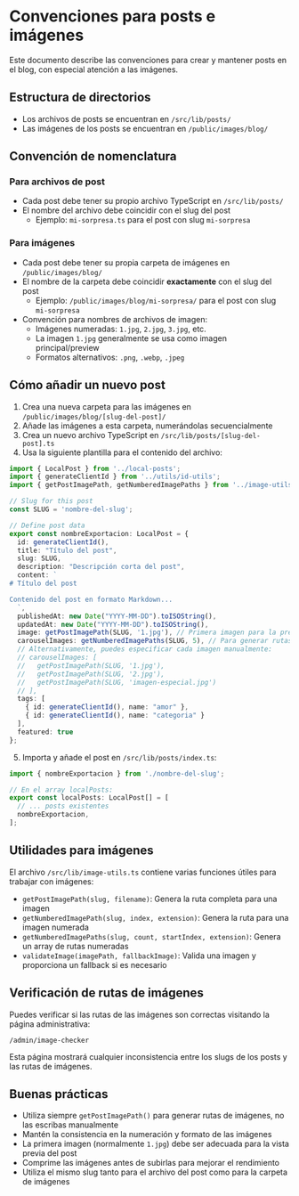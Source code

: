 # Convenciones para posts e imágenes

Este documento describe las convenciones para crear y mantener posts en el blog, con especial atención a las imágenes.

## Estructura de directorios

- Los archivos de posts se encuentran en `/src/lib/posts/`
- Las imágenes de los posts se encuentran en `/public/images/blog/`

## Convención de nomenclatura

### Para archivos de post

- Cada post debe tener su propio archivo TypeScript en `/src/lib/posts/`
- El nombre del archivo debe coincidir con el slug del post
  - Ejemplo: `mi-sorpresa.ts` para el post con slug `mi-sorpresa`

### Para imágenes

- Cada post debe tener su propia carpeta de imágenes en `/public/images/blog/`
- El nombre de la carpeta debe coincidir **exactamente** con el slug del post
  - Ejemplo: `/public/images/blog/mi-sorpresa/` para el post con slug `mi-sorpresa`
- Convención para nombres de archivos de imagen:
  - Imágenes numeradas: `1.jpg`, `2.jpg`, `3.jpg`, etc.
  - La imagen `1.jpg` generalmente se usa como imagen principal/preview
  - Formatos alternativos: `.png`, `.webp`, `.jpeg`

## Cómo añadir un nuevo post

1. Crea una nueva carpeta para las imágenes en `/public/images/blog/[slug-del-post]/`
2. Añade las imágenes a esta carpeta, numerándolas secuencialmente
3. Crea un nuevo archivo TypeScript en `/src/lib/posts/[slug-del-post].ts`
4. Usa la siguiente plantilla para el contenido del archivo:

```typescript
import { LocalPost } from '../local-posts';
import { generateClientId } from '../utils/id-utils';
import { getPostImagePath, getNumberedImagePaths } from '../image-utils';

// Slug for this post
const SLUG = 'nombre-del-slug';

// Define post data
export const nombreExportacion: LocalPost = {
  id: generateClientId(),
  title: "Título del post",
  slug: SLUG,
  description: "Descripción corta del post",
  content: `
# Título del post

Contenido del post en formato Markdown...
  `,
  publishedAt: new Date("YYYY-MM-DD").toISOString(),
  updatedAt: new Date("YYYY-MM-DD").toISOString(),
  image: getPostImagePath(SLUG, '1.jpg'), // Primera imagen para la preview
  carouselImages: getNumberedImagePaths(SLUG, 5), // Para generar rutas [1.jpg, 2.jpg, 3.jpg, 4.jpg, 5.jpg]
  // Alternativamente, puedes especificar cada imagen manualmente:
  // carouselImages: [
  //   getPostImagePath(SLUG, '1.jpg'),
  //   getPostImagePath(SLUG, '2.jpg'),
  //   getPostImagePath(SLUG, 'imagen-especial.jpg')
  // ],
  tags: [
    { id: generateClientId(), name: "amor" },
    { id: generateClientId(), name: "categoria" }
  ],
  featured: true
};
```

5. Importa y añade el post en `/src/lib/posts/index.ts`:

```typescript
import { nombreExportacion } from './nombre-del-slug';

// En el array localPosts:
export const localPosts: LocalPost[] = [
  // ... posts existentes
  nombreExportacion,
];
```

## Utilidades para imágenes

El archivo `/src/lib/image-utils.ts` contiene varias funciones útiles para trabajar con imágenes:

- `getPostImagePath(slug, filename)`: Genera la ruta completa para una imagen
- `getNumberedImagePath(slug, index, extension)`: Genera la ruta para una imagen numerada
- `getNumberedImagePaths(slug, count, startIndex, extension)`: Genera un array de rutas numeradas
- `validateImage(imagePath, fallbackImage)`: Valida una imagen y proporciona un fallback si es necesario

## Verificación de rutas de imágenes

Puedes verificar si las rutas de las imágenes son correctas visitando la página administrativa:

`/admin/image-checker`

Esta página mostrará cualquier inconsistencia entre los slugs de los posts y las rutas de imágenes.

## Buenas prácticas

- Utiliza siempre `getPostImagePath()` para generar rutas de imágenes, no las escribas manualmente
- Mantén la consistencia en la numeración y formato de las imágenes
- La primera imagen (normalmente `1.jpg`) debe ser adecuada para la vista previa del post
- Comprime las imágenes antes de subirlas para mejorar el rendimiento
- Utiliza el mismo slug tanto para el archivo del post como para la carpeta de imágenes 